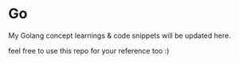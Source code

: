 # Go

My Golang concept learnings & code snippets will be updated here.

feel free to use this repo for your reference too :)
